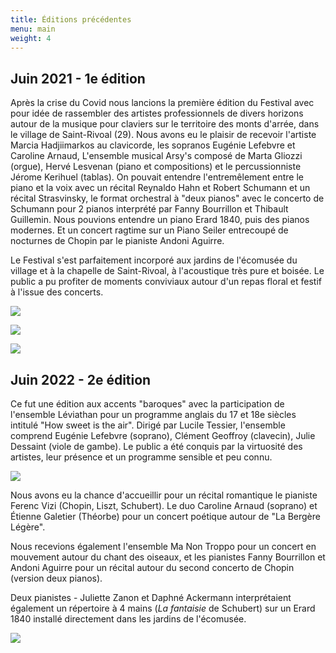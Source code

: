 ```yaml
---
title: Éditions précédentes
menu: main
weight: 4
---
```

## Juin 2021 - 1e édition

Après la crise du Covid nous lancions la première édition du Festival avec pour idée de rassembler des artistes professionnels de divers horizons autour de la musique pour claviers sur le territoire des monts d'arrée, dans le village de Saint-Rivoal (29). Nous avons eu le plaisir de recevoir l'artiste Marcia Hadjiimarkos au clavicorde, les sopranos Eugénie Lefebvre et Caroline Arnaud, L'ensemble musical Arsy's composé de Marta Gliozzi (orgue),  Hervé Lesvenan (piano et compositions) et le percussionniste Jérome Kerihuel (tablas). On pouvait entendre l'entremêlement entre le piano et la voix avec un récital Reynaldo Hahn et Robert Schumann et un récital Strasvinsky, le format orchestral à "deux pianos" avec le concerto de Schumann pour 2 pianos interprété par Fanny Bourrillon et Thibault Guillemin. Nous pouvions entendre un piano Erard 1840, puis des pianos modernes. Et un concert ragtime sur un Piano Seiler entrecoupé de nocturnes de Chopin par le pianiste Andoni Aguirre.

Le Festival s'est parfaitement incorporé aux jardins de l'écomusée du village et à la chapelle de Saint-Rivoal, à l'acoustique très pure et boisée. Le public a pu profiter de moments conviviaux autour d'un repas floral et festif à l'issue des concerts. 

![](/img/arsys-copie.jpeg)

![](/img/marcia.jpeg)

![](/img/image_6487327.jpg)

## Juin 2022 - 2e édition

Ce fut une édition aux accents "baroques" avec la participation de l'ensemble Léviathan pour un programme anglais du 17 et 18e siècles intitulé "How sweet is the air". Dirigé par Lucile Tessier, l'ensemble comprend Eugénie Lefebvre (soprano), Clément Geoffroy (clavecin), Julie Dessaint (viole de gambe). Le public a été conquis par la virtuosité des artistes, leur présence et un programme sensible et peu connu. 

![](/img/léviathan.jpg)

Nous avons eu la chance d'accueillir pour un récital romantique le pianiste Ferenc Vizi (Chopin, Liszt, Schubert). Le duo Caroline Arnaud (soprano) et Étienne Galetier (Théorbe) pour un concert poétique autour de "La Bergère Légère". 

Nous recevions également l'ensemble Ma Non Troppo pour un concert en mouvement autour du chant des oiseaux, et les pianistes Fanny Bourrillon et Andoni Aguirre pour un récital autour du second concerto de Chopin (version deux pianos). 

Deux pianistes - Juliette Zanon et Daphné Ackermann interprétaient également un répertoire à 4 mains (*La fantaisie* de Schubert) sur un Erard 1840 installé directement dans les jardins de l'écomusée.

![](/img/daphné-et-juliette2.jpg)
